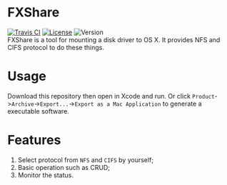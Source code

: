 # FXShare
[![Travis CI](https://travis-ci.org/Zeacone/FXShare.svg?branch=master)](https://travis-ci.org/Zeacone/FXShare)
[![License](https://img.shields.io/apm/l/vim-mode.svg)](https://github.com/Zeacone/FXShare/blob/master/LICENSE)
![Version](https://img.shields.io/badge/Version-0.1.0-green.svg)  
FXShare is a tool for mounting a disk driver to OS X. It provides NFS and CIFS protocol to do these things.

# Usage
Download this repository then open in Xcode and run. Or click `Product`->`Archive`->`Export...`->`Export as a Mac Application` to generate a executable software.

# Features
1. Select protocol from `NFS` and `CIFS` by yourself;
2. Basic operation such as CRUD;
3. Monitor the status.
